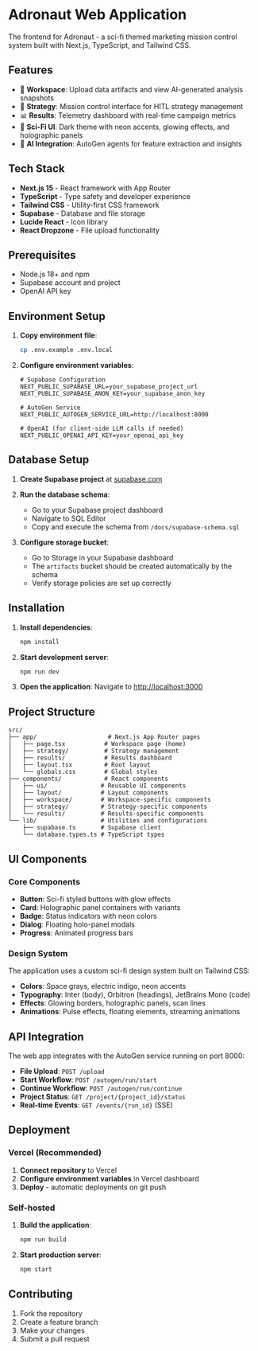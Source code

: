 # Adronaut Web Application

The frontend for Adronaut - a sci-fi themed marketing mission control system built with Next.js, TypeScript, and Tailwind CSS.

## Features

- 🚀 **Workspace**: Upload data artifacts and view AI-generated analysis snapshots
- 🎯 **Strategy**: Mission control interface for HITL strategy management
- 📊 **Results**: Telemetry dashboard with real-time campaign metrics
- 🎨 **Sci-Fi UI**: Dark theme with neon accents, glowing effects, and holographic panels
- 🤖 **AI Integration**: AutoGen agents for feature extraction and insights

## Tech Stack

- **Next.js 15** - React framework with App Router
- **TypeScript** - Type safety and developer experience
- **Tailwind CSS** - Utility-first CSS framework
- **Supabase** - Database and file storage
- **Lucide React** - Icon library
- **React Dropzone** - File upload functionality

## Prerequisites

- Node.js 18+ and npm
- Supabase account and project
- OpenAI API key

## Environment Setup

1. **Copy environment file**:
   ```bash
   cp .env.example .env.local
   ```

2. **Configure environment variables**:
   ```env
   # Supabase Configuration
   NEXT_PUBLIC_SUPABASE_URL=your_supabase_project_url
   NEXT_PUBLIC_SUPABASE_ANON_KEY=your_supabase_anon_key

   # AutoGen Service
   NEXT_PUBLIC_AUTOGEN_SERVICE_URL=http://localhost:8000

   # OpenAI (for client-side LLM calls if needed)
   NEXT_PUBLIC_OPENAI_API_KEY=your_openai_api_key
   ```

## Database Setup

1. **Create Supabase project** at [supabase.com](https://supabase.com)

2. **Run the database schema**:
   - Go to your Supabase project dashboard
   - Navigate to SQL Editor
   - Copy and execute the schema from `/docs/supabase-schema.sql`

3. **Configure storage bucket**:
   - Go to Storage in your Supabase dashboard
   - The `artifacts` bucket should be created automatically by the schema
   - Verify storage policies are set up correctly

## Installation

1. **Install dependencies**:
   ```bash
   npm install
   ```

2. **Start development server**:
   ```bash
   npm run dev
   ```

3. **Open the application**:
   Navigate to [http://localhost:3000](http://localhost:3000)

## Project Structure

```
src/
├── app/                    # Next.js App Router pages
│   ├── page.tsx           # Workspace page (home)
│   ├── strategy/          # Strategy management
│   ├── results/           # Results dashboard
│   ├── layout.tsx         # Root layout
│   └── globals.css        # Global styles
├── components/            # React components
│   ├── ui/               # Reusable UI components
│   ├── layout/           # Layout components
│   ├── workspace/        # Workspace-specific components
│   ├── strategy/         # Strategy-specific components
│   └── results/          # Results-specific components
└── lib/                  # Utilities and configurations
    ├── supabase.ts       # Supabase client
    └── database.types.ts # TypeScript types
```

## UI Components

### Core Components

- **Button**: Sci-fi styled buttons with glow effects
- **Card**: Holographic panel containers with variants
- **Badge**: Status indicators with neon colors
- **Dialog**: Floating holo-panel modals
- **Progress**: Animated progress bars

### Design System

The application uses a custom sci-fi design system built on Tailwind CSS:

- **Colors**: Space grays, electric indigo, neon accents
- **Typography**: Inter (body), Orbitron (headings), JetBrains Mono (code)
- **Effects**: Glowing borders, holographic panels, scan lines
- **Animations**: Pulse effects, floating elements, streaming animations

## API Integration

The web app integrates with the AutoGen service running on port 8000:

- **File Upload**: `POST /upload`
- **Start Workflow**: `POST /autogen/run/start`
- **Continue Workflow**: `POST /autogen/run/continue`
- **Project Status**: `GET /project/{project_id}/status`
- **Real-time Events**: `GET /events/{run_id}` (SSE)

## Deployment

### Vercel (Recommended)

1. **Connect repository** to Vercel
2. **Configure environment variables** in Vercel dashboard
3. **Deploy** - automatic deployments on git push

### Self-hosted

1. **Build the application**:
   ```bash
   npm run build
   ```

2. **Start production server**:
   ```bash
   npm start
   ```

## Contributing

1. Fork the repository
2. Create a feature branch
3. Make your changes
4. Submit a pull request
